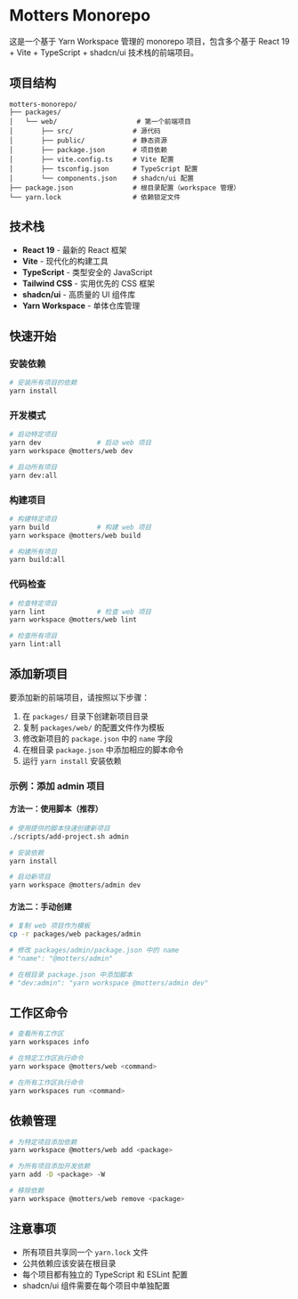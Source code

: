 # Motters Monorepo

这是一个基于 Yarn Workspace 管理的 monorepo 项目，包含多个基于 React 19 + Vite + TypeScript + shadcn/ui 技术栈的前端项目。

## 项目结构

```
motters-monorepo/
├── packages/
│   └── web/                    # 第一个前端项目
│       ├── src/               # 源代码
│       ├── public/            # 静态资源
│       ├── package.json       # 项目依赖
│       ├── vite.config.ts     # Vite 配置
│       ├── tsconfig.json      # TypeScript 配置
│       └── components.json    # shadcn/ui 配置
├── package.json               # 根目录配置（workspace 管理）
└── yarn.lock                  # 依赖锁定文件
```

## 技术栈

- **React 19** - 最新的 React 框架
- **Vite** - 现代化的构建工具
- **TypeScript** - 类型安全的 JavaScript
- **Tailwind CSS** - 实用优先的 CSS 框架
- **shadcn/ui** - 高质量的 UI 组件库
- **Yarn Workspace** - 单体仓库管理

## 快速开始

### 安装依赖

```bash
# 安装所有项目的依赖
yarn install
```

### 开发模式

```bash
# 启动特定项目
yarn dev              # 启动 web 项目
yarn workspace @motters/web dev

# 启动所有项目
yarn dev:all
```

### 构建项目

```bash
# 构建特定项目
yarn build            # 构建 web 项目
yarn workspace @motters/web build

# 构建所有项目
yarn build:all
```

### 代码检查

```bash
# 检查特定项目
yarn lint             # 检查 web 项目
yarn workspace @motters/web lint

# 检查所有项目
yarn lint:all
```

## 添加新项目

要添加新的前端项目，请按照以下步骤：

1. 在 `packages/` 目录下创建新项目目录
2. 复制 `packages/web/` 的配置文件作为模板
3. 修改新项目的 `package.json` 中的 `name` 字段
4. 在根目录 `package.json` 中添加相应的脚本命令
5. 运行 `yarn install` 安装依赖

### 示例：添加 admin 项目

#### 方法一：使用脚本（推荐）

```bash
# 使用提供的脚本快速创建新项目
./scripts/add-project.sh admin

# 安装依赖
yarn install

# 启动新项目
yarn workspace @motters/admin dev
```

#### 方法二：手动创建

```bash
# 复制 web 项目作为模板
cp -r packages/web packages/admin

# 修改 packages/admin/package.json 中的 name
# "name": "@motters/admin"

# 在根目录 package.json 中添加脚本
# "dev:admin": "yarn workspace @motters/admin dev"
```

## 工作区命令

```bash
# 查看所有工作区
yarn workspaces info

# 在特定工作区执行命令
yarn workspace @motters/web <command>

# 在所有工作区执行命令
yarn workspaces run <command>
```

## 依赖管理

```bash
# 为特定项目添加依赖
yarn workspace @motters/web add <package>

# 为所有项目添加开发依赖
yarn add -D <package> -W

# 移除依赖
yarn workspace @motters/web remove <package>
```

## 注意事项

- 所有项目共享同一个 `yarn.lock` 文件
- 公共依赖应该安装在根目录
- 每个项目都有独立的 TypeScript 和 ESLint 配置
- shadcn/ui 组件需要在每个项目中单独配置
